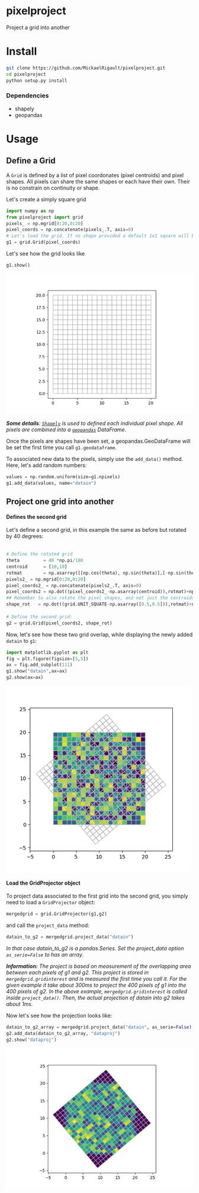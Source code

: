 # pixelproject
Project a grid into another

# Install
```bash
git clone https://github.com/MickaelRigault/pixelproject.git
cd pixelproject
python setup.py install
```

### Dependencies
- shapely
- geopandas

# Usage

## Define a Grid
A `Grid` is defined by a list of pixel coordonates (pixel centroids) and pixel shapes. All pixels can share the same shapes or each have their own. Their is no constrain on continuity or shape. 

Let's create a simply square grid
```python
import numpy as np
from pixelproject import grid
pixels_ = np.mgrid[0:20,0:20]
pixel_coords = np.concatenate(pixels_.T, axis=0)
# Let's load the grid. If no shape provided a default 1x1 square will be assigned
g1 = grid.Grid(pixel_coords)
```

Let's see how the grid looks like
```python
g1.show()
```
![](examples/g1.png)


_**Some details**: [`Shapely`](https://shapely.readthedocs.io/en/stable/project.html) is used to defined each individual pixel shape. All pixels are combined into a [`geopandas`](https://github.com/geopandas/geopandas) DataFrame._

Once the pixels are shapes have been set, a geopandas.GeoDataFrame will be set the first time you call `g1.geodataframe`.

To associated new data to the pixels, simply use the `add_data()` method. Here, let's add random numbers:
```python
values = np.random.uniform(size=g1.npixels)
g1.add_data(values, name="datain")
```

## Project one grid into another

#### Defines the second grid
Let's define a second grid, in this example the same as before but rotated by 40 degrees:

```python

# Define the rotated grid
theta         = 40 *np.pi/180
centroid      = [10,10]
rotmat        = np.asarray([[np.cos(theta), np.sin(theta)],[-np.sin(theta), np.cos(theta)]])
pixels2_ = np.mgrid[0:20,0:20]
pixel_coords2_ = np.concatenate(pixels2_.T, axis=0)
pixel_coords2 = np.dot((pixel_coords2_-np.asarray(centroid)),rotmat)+np.asarray(centroid)
## Remember to also rotate the pixel shapes, and not just the centroids
shape_rot   = np.dot((grid.UNIT_SQUATE-np.asarray([0.5,0.5])),rotmat)+np.asarray([0.5,0.5])

# Define the second grid:
g2 = grid.Grid(pixel_coords2, shape_rot)
```

Now, let's see how these two grid overlap, while displaying the newly added `datain` to `g1`:
```python
import matplotlib.pyplot as plt
fig = plt.figure(figsize=[5,5])
ax = fig.add_subplot(111)
g1.show("datain",ax=ax)
g2.show(ax=ax)
```
![](examples/g1_g2.png)
#### Load the GridProjector object

To project data associated to the first grid into the second grid, you simply need to load a `GridProjector` object:
```python
mergedgrid = grid.GridProjector(g1,g2)
```
and call the `project_data` method:
```python
datain_to_g2 = mergedgrid.project_data("datain")
```
_In that case datain_to_g2 is a pandas.Series. Set the project_data option `as_serie=False` to has an array._

_**Information:** The project is based on measurement of the overlapping area between each pixels of g1 and g2. This project is stored in `mergedgrid.gridinterest` and is measured the first time you call it. For the given example it take about 300ms to project the 400 pixels of g1 into the 400 pixels of g2. In the above example, `mergedgrid.gridinterest` is called inside `project_data()`. Then, the actual projection of datain into g2 takes about 1ms._

Now let's see how the projection looks like:
```python
datain_to_g2_array = mergedgrid.project_data("datain", as_serie=False)
g2.add_data(datain_to_g2_array, "dataproj")
g2.show("dataproj")
```
![](examples/g2proj.png)
